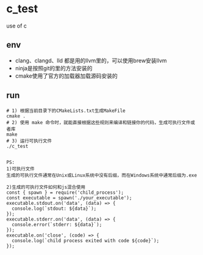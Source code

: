# c_test
use of c 

## env 

* clang、clangd、lld 都是用的llvm里的，可以使用brew安装llvm
* ninja是按照git的里的方法安装的
* cmake使用了官方的加载器加载源码安装的
  
## run
```
# 1) 根据当前目录下的CMakeLists.txt生成MakeFile
cmake . 
# 2) 使用 make 命令时，就能直接根据这些规则来编译和链接你的代码，生成可执行文件或者库
make
# 3) 运行可执行文件
./c_test


PS:
1)可执行文件
生成的可执行文件通常在Unix或Linux系统中没有后缀，而在Windows系统中通常后缀为.exe

2)生成的可执行文件如何和js混合使用
const { spawn } = require('child_process');
const executable = spawn('./your_executable');
executable.stdout.on('data', (data) => {
  console.log(`stdout: ${data}`);
});
executable.stderr.on('data', (data) => {
  console.error(`stderr: ${data}`);
});
executable.on('close', (code) => {
  console.log(`child process exited with code ${code}`);
});

```


